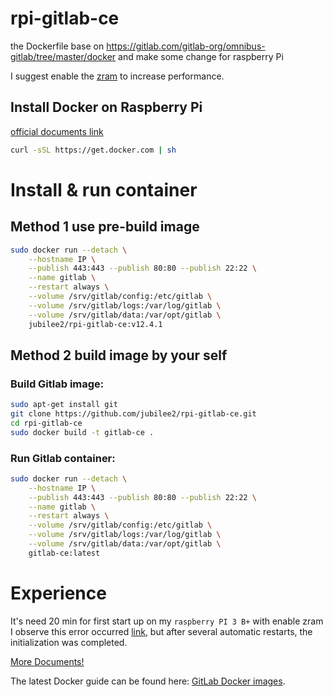# rpi-gitlab-ce
the Dockerfile base on https://gitlab.com/gitlab-org/omnibus-gitlab/tree/master/docker
and make some change for raspberry Pi

I suggest enable the [zram](http://yulun.me/2015/enable-zram-for-raspberry-pi-debian/) to increase performance.

## Install Docker on Raspberry Pi
[official documents link](https://docs.docker.com/install/linux/docker-ce/debian/#install-using-the-convenience-script)
```bash
curl -sSL https://get.docker.com | sh
```

# Install & run container
## Method 1 use pre-build image
```bash
sudo docker run --detach \
    --hostname IP \
    --publish 443:443 --publish 80:80 --publish 22:22 \
    --name gitlab \
    --restart always \
    --volume /srv/gitlab/config:/etc/gitlab \
    --volume /srv/gitlab/logs:/var/log/gitlab \
    --volume /srv/gitlab/data:/var/opt/gitlab \
    jubilee2/rpi-gitlab-ce:v12.4.1
```

## Method 2 build image by your self
### Build Gitlab image:
```bash
sudo apt-get install git
git clone https://github.com/jubilee2/rpi-gitlab-ce.git
cd rpi-gitlab-ce
sudo docker build -t gitlab-ce .
```

### Run Gitlab container:
```bash
sudo docker run --detach \
    --hostname IP \
    --publish 443:443 --publish 80:80 --publish 22:22 \
    --name gitlab \
    --restart always \
    --volume /srv/gitlab/config:/etc/gitlab \
    --volume /srv/gitlab/logs:/var/log/gitlab \
    --volume /srv/gitlab/data:/var/opt/gitlab \
    gitlab-ce:latest
```

# Experience
It's need 20 min for first start up on my `raspberry PI 3 B+` with enable zram
I observe this error occurred [link](https://gitlab.com/gitlab-org/omnibus-gitlab/blob/master/doc/common_installation_problems/README.md#failed-to-modify-kernel-parameters-with-sysctl), but after several automatic restarts, the initialization was completed.


[More Documents!](https://docs.gitlab.com/omnibus/docker/)

The latest Docker guide can be found here: [GitLab Docker images](https://docs.gitlab.com/ee/install/docker.html).

